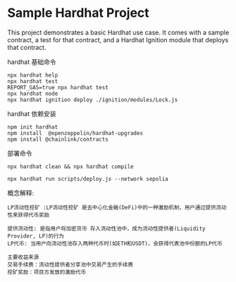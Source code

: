 # Sample Hardhat Project

This project demonstrates a basic Hardhat use case. It comes with a sample contract, a test for that contract, and a Hardhat Ignition module that deploys that contract.

hardhat 基础命令
```shell
npx hardhat help
npx hardhat test
REPORT_GAS=true npx hardhat test
npx hardhat node
npx hardhat ignition deploy ./ignition/modules/Lock.js
```

hardhat 依赖安装
```
npm init hardhat
npm install  @openzeppelin/hardhat-upgrades 
npm install @chainlink/contracts
```

部署命令
```
npx hardhat clean && npx hardhat compile

npx hardhat run scripts/deploy.js --network sepolia
```


概念解释:
```
LP流动性挖矿 :LP流动性挖矿 是去中心化金融(DeFi)中的一种激励机制，用户通过提供流动性来获得代币奖励

提供流动性: 是指用户将加密货币 存入流动性池中，成为流动性提供者(Liquidity Provider, LP)的行为
LP代币: 当用户向流动性池存入两种代币时(如ETH和USDT)，会获得代表池中份额的LP代币

主要收益来源
交易手续费：流动性提供者分享池中交易产生的手续费
挖矿奖励：项目方发放的激励代币

```
